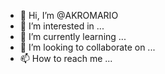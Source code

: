 - 👋 Hi, I’m @AKROMARIO
- 👀 I’m interested in ...
- 🌱 I’m currently learning ...
- 💞️ I’m looking to collaborate on ...
- 📫 How to reach me ...

<!---
AKROMARIO/AKROMARIO is a ✨ special ✨ repository because its `README.md` (this file) appears on your GitHub profile.
You can click the Preview link to take a look at your changes.
--->
